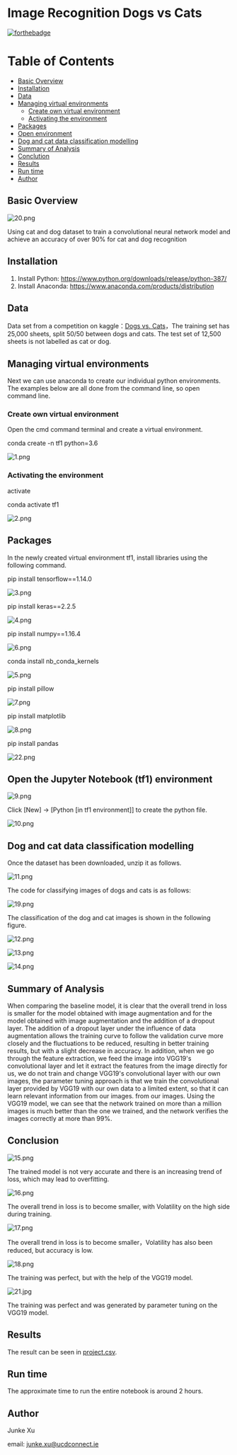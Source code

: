 # Image Recognition Dogs vs Cats

[![forthebadge](http://forthebadge.com/images/badges/made-with-python.svg)](http://forthebadge.com)

Table of Contents
=================

  * [Basic Overview](#Basic-Overview)
  * [Installation](#Installation)
  * [Data](#Data)
  * [Managing virtual environments](#Managing-virtual-environments)
    * [Create own virtual environment](#Create-own-virtual-environment)
    * [Activating the environment](#Activating-the-environment)
  * [Packages](#Packages)
  * [Open environment](#Open-the-Jupyter-Notebook-(tf1)-environment)
  * [Dog and cat data classification modelling](#Dog-and-cat-data-classification-modelling)
  * [Summary of Analysis](#Summary-of-Analysis)
  * [Conclution](#Conclution)
  * [Results](#Results)
  * [Run time](#Run-time)
  * [Author](#Author)

## Basic Overview

![20.png](https://github.com/ACM40960/project-JunkeXu/tree/main/readme_figure/20.png)

Using cat and dog dataset to train a convolutional neural network model and achieve an accuracy of over 90% for cat and dog recognition

##  Installation
1. Install Python: https://www.python.org/downloads/release/python-387/
2. Install Anaconda: https://www.anaconda.com/products/distribution

## Data

Data set from a competition on kaggle：[Dogs vs. Cats](https://www.kaggle.com/c/dogs-vs-cats-redux-kernels-edition)，The training set has 25,000 sheets, split 50/50 between dogs and cats. The test set of 12,500 sheets is not labelled as cat or dog.

## Managing virtual environments

Next we can use anaconda to create our individual python environments. The examples below are all done from the command line, so open command line.

### Create own virtual environment

Open the cmd command terminal and create a virtual environment.

conda create -n tf1 python=3.6

![1.png](https://github.com/ACM40960/project-JunkeXu/tree/main/readme_figure/1.png)


### Activating the environment

activate

conda activate tf1

![2.png](https://github.com/ACM40960/project-JunkeXu/tree/main/readme_figure/2.png)


## Packages

In the newly created virtual environment tf1, install libraries using the following command.

pip install tensorflow==1.14.0

![3.png](https://github.com/ACM40960/project-JunkeXu/tree/main/readme_figure/3.png)


pip install keras==2.2.5

![4.png](https://github.com/ACM40960/project-JunkeXu/tree/main/readme_figure/4.png)

pip install numpy==1.16.4

![6.png](https://github.com/ACM40960/project-JunkeXu/tree/main/readme_figure/6.png)

conda install nb_conda_kernels

![5.png](https://github.com/ACM40960/project-JunkeXu/tree/main/readme_figure/5.png)

pip install pillow

![7.png](https://github.com/ACM40960/project-JunkeXu/tree/main/readme_figure/7.png)

pip install matplotlib

![8.png](https://github.com/ACM40960/project-JunkeXu/tree/main/readme_figure/8.png)

pip install pandas

![22.png](https://github.com/ACM40960/project-JunkeXu/tree/main/readme_figure/22.png)

## Open the Jupyter Notebook (tf1) environment

![9.png](https://github.com/ACM40960/project-JunkeXu/tree/main/readme_figure/9.png)

Click [New] → [Python [in tf1 environment]] to create the python file.

![10.png](https://github.com/ACM40960/project-JunkeXu/tree/main/readme_figure/10.png)

## Dog and cat data classification modelling

Once the dataset has been downloaded, unzip it as follows.

![11.png](https://github.com/ACM40960/project-JunkeXu/tree/main/readme_figure/11.png)

The code for classifying images of dogs and cats is as follows:

![19.png](https://github.com/ACM40960/project-JunkeXu/tree/main/readme_figure/19.png)

The classification of the dog and cat images is shown in the following figure.

![12.png](https://github.com/ACM40960/project-JunkeXu/tree/main/readme_figure/12.png)

![13.png](https://github.com/ACM40960/project-JunkeXu/tree/main/readme_figure/13.png)

![14.png](https://github.com/ACM40960/project-JunkeXu/tree/main/readme_figure/14.png)

## Summary of Analysis

When comparing the baseline model, it is clear that the overall trend in loss is smaller for the model obtained with image augmentation and for the model obtained with image augmentation and the addition of a dropout layer. The addition of a dropout layer under the influence of data augmentation allows the training curve to follow the validation curve more closely and the fluctuations to be reduced, resulting in better training results, but with a slight decrease in accuracy. In addition, when we go through the feature extraction, we feed the image into VGG19's convolutional layer and let it extract the features from the image directly for us, we do not train and change VGG19's convolutional layer with our own images, the parameter tuning approach is that we train the convolutional layer provided by VGG19 with our own data to a limited extent, so that it can learn relevant information from our images. from our images. Using the VGG19 model, we can see that the network trained on more than a million images is much better than the one we trained, and the network verifies the images correctly at more than 99%.

## Conclusion

![15.png](https://github.com/ACM40960/project-JunkeXu/tree/main/readme_figure/15.jpg)

The trained model is not very accurate and there is an increasing trend of loss, which may lead to overfitting.

![16.png](https://github.com/ACM40960/project-JunkeXu/tree/main/readme_figure/16.png)

The overall trend in loss is to become smaller, with Volatility on the high side during training.

![17.png](https://github.com/ACM40960/project-JunkeXu/tree/main/readme_figure/17.png)

The overall trend in loss is to become smaller，Volatility has also been reduced, but accuracy is low.

![18.png](https://github.com/ACM40960/project-JunkeXu/tree/main/readme_figure/18.png)

The training was perfect, but with the help of the VGG19 model.

![21.jpg](https://github.com/ACM40960/project-JunkeXu/tree/main/readme_figure/21.jpg)

The training was perfect and was generated by parameter tuning on the VGG19 model.

## Results

The result can be seen in [project.csv](https://github.com/ACM40960/project-JunkeXu/blob/main/project.csv).

## Run time

The approximate time to run the entire notebook is around 2 hours.

## Author

Junke Xu 

email: junke.xu@ucdconnect.ie
